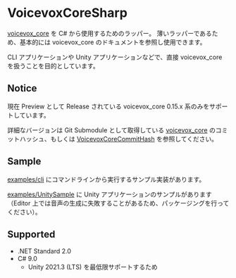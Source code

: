 # VoicevoxCoreSharp

[voicevox_core](https://github.com/voicevox/voicevox_core) を C# から使用するためのラッパー。
薄いラッパーであるため、基本的には voicevox_core のドキュメントを参照し使用できます。

CLI アプリケーションや Unity アプリケーションなどで、直接 voicevox_core を扱うことを目的としています。

## Notice

現在 Preview として Release されている voicevox_core 0.15.x 系のみをサポートしています。

詳細なバージョンは Git Submodule として取得している [voicevox_core](./binding/voicevox_core) のコミットハッシュ、もしくは [VoicevoxCoreCommitHash](./src/VoicevoxCoreSharp.Core/VoicevoxCoreSharp.Core.Metas.props) を参照してください。

## Sample

[examples/cli](./examples/cli) にコマンドラインから実行するサンプル実装があります。

[examples/UnitySample](./examples/UnitySample) に Unity アプリケーションのサンプルがあります（Editor 上では音声の生成に失敗することがあるため、パッケージングを行ってください）。

## Supported

- .NET Standard 2.0
- C# 9.0
  - Unity 2021.3 (LTS) を最低限サポートするため
